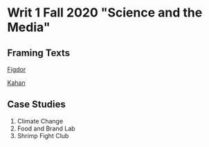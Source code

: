# Writ 1 Fall 2020 "Science and the Media"

## Framing Texts

[Figdor](figdor)

[Kahan](kahan)

## Case Studies

1. Climate Change
2. Food and Brand Lab
3. Shrimp Fight Club